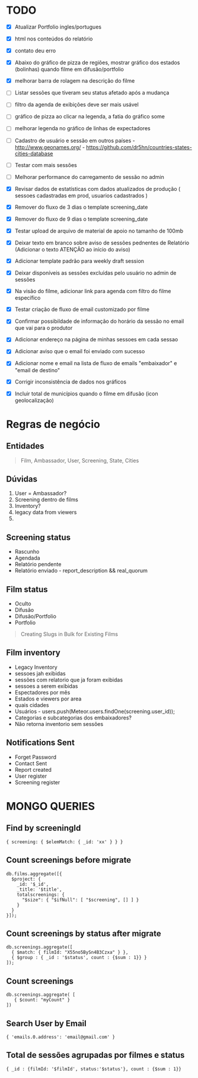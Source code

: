# TODO

- [x] Atualizar Portfolio ingles/portugues
- [x] html nos conteúdos do relatório
- [x] contato deu erro
- [x] Abaixo do gráfico de pizza de regiões, mostrar gráfico dos estados (bolinhas) quando filme em difusão/portfolio
- [x] melhorar barra de rolagem na descrição do filme
- [ ] Listar sessões que tiveram seu status afetado após a mudança

- [ ] filtro da agenda de exibições deve ser mais usável
- [ ] gráfico de pizza ao clicar na legenda, a fatia do gráfico some
- [ ] melhorar legenda no gráfico de linhas de expectadores
- [ ] Cadastro de usuário e sessão em outros países - http://www.geonames.org/ - https://github.com/dr5hn/countries-states-cities-database

- [ ] Testar com mais sessões
- [ ] Melhorar performance do carregamento de sessão no admin

- [x] Revisar dados de estatísticas com dados atualizados de produção ( sessoes cadastradas em prod, usuarios cadastrados )
- [x] Remover do fluxo de 3 dias o template screening_date
- [x] Remover do fluxo de 9 dias o template screening_date
- [x] Testar upload de arquivo de material de apoio no tamanho de 100mb
- [x] Deixar texto em branco sobre aviso de sessões pednentes de Relatório (Adicionar o texto ATENÇÃO ao início do aviso)
- [x] Adicionar template padrão para weekly draft session
- [x] Deixar disponíveis as sessões excluídas pelo usuário no admin de sessões
- [x] Na visão do filme, adicionar link para agenda com filtro do filme específico
- [x] Testar criação de fluxo de email customizado por filme
- [x] Confirmar possibildade de informação do horário da sessão no email que vai para o produtor
- [x] Adicionar endereço na página de minhas sessoes em cada sessao
- [x] Adicionar aviso que o email foi enviado com sucesso
- [x] Adicionar nome e email na lista de fluxo de emails "embaixador" e "email de destino"
- [x] Corrigir inconsistência de dados nos gráficos
- [x] Incluir total de municípios quando o filme em difusão (icon geolocalização)

# Regras de negócio

## Entidades

> Film, Ambassador, User, Screening, State, Cities

## Dúvidas

1. User = Ambassador?
2. Screening dentro de films
3. Inventory?
4. legacy data from viewers
5.

## Screening status

* Rascunho
* Agendada
* Relatório pendente
* Relatório enviado - report_description && real_quorum

## Film status

* Oculto
* Difusão
* Difusão/Portfolio
* Portfolio

> Creating Slugs in Bulk for Existing Films

## Film inventory

* Legacy Inventory
* sessoes jah exibidas
* sessões com relatorio que ja foram exibidas
* sessoes a serem exibidas
* Espectadores por mês
* Estados e viewers por area
* quais cidades
* Usuários -         users.push(Meteor.users.findOne(screening.user_id));
* Categorias e subcategorias dos embaixadores?
* Não retorna inventorio sem sessões


## Notifications Sent

* Forget Password
* Contact Sent
* Report created
* User register
* Screening register

# MONGO QUERIES

## Find by screeningId

```
{ screening: { $elemMatch: { _id: 'xx' } } }
```

## Count screenings before migrate

```
db.films.aggregate([{
  $project: {
    _id: '$_id',
    _title: '$title',
    totalscreenings: {
      "$size": { "$ifNull": [ "$screening", [] ] }
    }
  }
}]);
```

## Count screenings by status after migrate

```
db.screenings.aggregate([
  { $match: { filmId: "X55no5BySn4B3Czxa" } },
  { $group : { _id : '$status', count : {$sum : 1}} }
]);
```

## Count screenings

```
db.screenings.aggregate( [
   { $count: "myCount" }
])
```

## Search User by Email


```
{ 'emails.0.address': 'email@gmail.com' }
```


## Total de sessões agrupadas por filmes e status


```
{ _id : {filmId: '$filmId', status:'$status'}, count : {$sum : 1}}
```